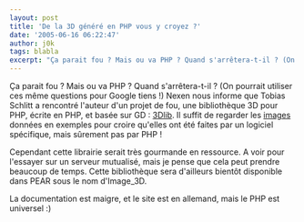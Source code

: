 ```yaml
---
layout: post
title: 'De la 3D généré en PHP vous y croyez ?'
date: '2005-06-16 06:22:47'
author: j0k
tags: blabla
excerpt: "Ça parait fou ? Mais ou va PHP ? Quand s'arrêtera-t-il ? (On pourrait utiliser ces même questions pour Google tiens !)     \nNexen nous informe que Tobias Schlitt a rencontré l'auteur d'un projet de fou, une bibliothèque 3D pour PHP, écrite en PHP, et basée sur GD : [3Dlib](http://www.kore-nordmann.de/3dlib.html).   Il suffit de regarder les      …"
---
```


Ça parait fou ? Mais ou va PHP ? Quand s'arrêtera-t-il ? (On pourrait utiliser ces même questions pour Google tiens !)
Nexen nous informe que Tobias Schlitt a rencontré l'auteur d'un projet de fou, une bibliothèque 3D pour PHP, écrite en PHP, et basée sur GD : [3Dlib](http://www.kore-nordmann.de/3dlib.html).   Il suffit de regarder les [images](http://kore-nordmann.de/stuff/index.php?dir=%2F3dlib) données en exemples pour croire qu'elles ont été faites par un logiciel spécifique, mais sûrement pas par PHP !

Cependant cette librairie serait très gourmande en ressource. A voir pour l'essayer sur un serveur mutualisé, mais je pense que cela peut prendre beaucoup de temps. Cette bibliothèque sera d'ailleurs bientôt disponible dans PEAR sous le nom d'Image_3D.

La documentation est maigre, et le site est en allemand, mais le PHP est universel :)
